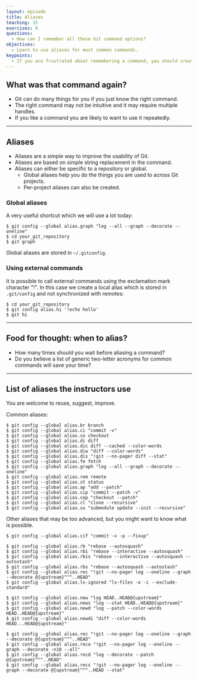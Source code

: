 ```yaml
---
layout: episode
title: Aliases
teaching: 15
exercises: 0
questions:
  - How can I remember all these Git command options?
objectives:
  - Learn to use aliases for most common commands.
keypoints:
  - If you are frustrated about remembering a command, you should create an alias.
---
```


## What was that command again?

- Git can do many things for you if you just know the right command.
- The right command may not be intuitive and it may require multiple handles.
- If you like a command you are likely to want to use it repeatedly.

---

## Aliases

- Aliases are a simple way to improve the usability of Git.
- Aliases are based on simple string replacement in the command.
- Aliases can either be specific to a repository or global.
  - Global aliases help you do the things you are used to across Git projects.
  - Per-project aliases can also be created.


### Global aliases

A very useful shortcut which we will use a lot today:

```shell
$ git config --global alias.graph "log --all --graph --decorate --oneline"
$ cd your_git_repository
$ git graph
```

Global aliases are stored in `~/.gitconfig`.


### Using external commands

It is possible to call external commands using the exclamation mark character "!".
In this case we create a local alias which is
stored in `.git/config` and not synchronized with remotes:

```shell
$ cd your_git_repository
$ git config alias.hi '!echo hello'
$ git hi
```

---

## Food for thought: when to alias?

- How many times should you wait before aliasing a command?
- Do you believe a list of generic two-letter acronyms for common commands will
  save your time?

---

## List of aliases the instructors use

You are welcome to reuse, suggest, improve.

Common aliases:

```
$ git config --global alias.br branch
$ git config --global alias.ci "commit -v"
$ git config --global alias.co checkout
$ git config --global alias.di diff
$ git config --global alias.dic diff --cached --color-words
$ git config --global alias.diw "diff --color-words"
$ git config --global alias.dis "!git --no-pager diff --stat"
$ git config --global alias.fe fetch
$ git config --global alias.graph "log --all --graph --decorate --oneline"
$ git config --global alias.rem remote
$ git config --global alias.st status
$ git config --global alias.ap "add --patch"
$ git config --global alias.cip "commit --patch -v"
$ git config --global alias.cop "checkout --patch"
$ git config --global alias.cl "clone --recursive"
$ git config --global alias.su "submodule update --init --recursive"
```

Other aliases that may be too advanced, but you might want to know what is possible.

```
$ git config --global alias.cif "commit -v -p --fixup"

$ git config --global alias.rb "rebase --autosquash"
$ git config --global alias.rbi "rebase --interactive --autosquash"
$ git config --global alias.rbis "rebase --interactive --autosquash --autostash"
$ git config --global alias.rbs "rebase --autosquash --autostash"
$ git config --global alias.rec "!git --no-pager log --oneline --graph --decorate @{upstream}^^^..HEAD"
$ git config --global alias.ls-ignored "ls-files -o -i --exclude-standard"

$ git config --global alias.new "log HEAD..HEAD@{upstream}"
$ git config --global alias.news "log --stat HEAD..HEAD@{upstream}"
$ git config --global alias.newd "log --patch --color-words HEAD..HEAD@{upstream}"
$ git config --global alias.newdi "diff --color-words HEAD...HEAD@{upstream}"

$ git config --global alias.rec "!git --no-pager log --oneline --graph --decorate @{upstream}^^^..HEAD"
$ git config --global alias.reca "!git --no-pager log --oneline --graph --decorate -n10 --all"
$ git config --global alias.recd "log --decorate --patch @{upstream}^^^..HEAD"
$ git config --global alias.recs "!git --no-pager log --oneline --graph --decorate @{upstream}^^^..HEAD --stat"
```

